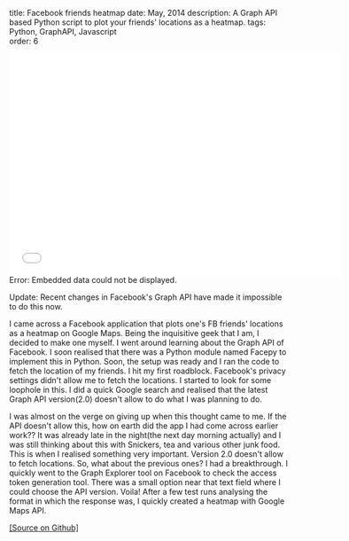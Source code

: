 title: Facebook friends heatmap
date: May, 2014
description: A Graph API based Python script to plot your friends' locations as a heatmap.
tags: Python, GraphAPI, Javascript  
order: 6

<object data="../static/FBHeatMap.html" width="600" height="400"><embed src="../static/FBHeatMap.html" width="600" height="400">Error: Embedded data could not be displayed.</object>

Update: Recent changes in Facebook's Graph API have made it impossible to do this now.

I came across a Facebook application that plots one's FB friends' locations as a heatmap on Google Maps. Being the inquisitive geek that I am, I decided to make one myself. I went around learning about the Graph API of Facebook. I soon realised that there was a Python module named Facepy to implement this in Python. Soon, the setup was ready and I ran the code to fetch the location of my friends. I hit my first roadblock. Facebook's privacy settings didn't allow me to fetch the locations. I started to look for some loophole in this. I did a quick Google search and realised that the latest Graph API version(2.0) doesn't allow to do what I was planning to do.

I was almost on the verge on giving up when this thought came to me. If the API doesn't allow this, how on earth did the app I had come across earlier work?? It was already late in the night(the next day morning actually) and I was still thinking about this with Snickers, tea and various other junk food. This is when I realised something very important. Version 2.0 doesn't allow to fetch locations. So, what about the previous ones? I had a breakthrough. I quickly went to the Graph Explorer tool on Facebook to check the access token generation tool. There was a small option near that text field where I could choose the API version. Voila! After a few test runs analysing the format in which the response was, I quickly created a heatmap with Google Maps API.

[[Source on Github]](https://github.com/astronomersiva/Facebook-HeatMap/)
